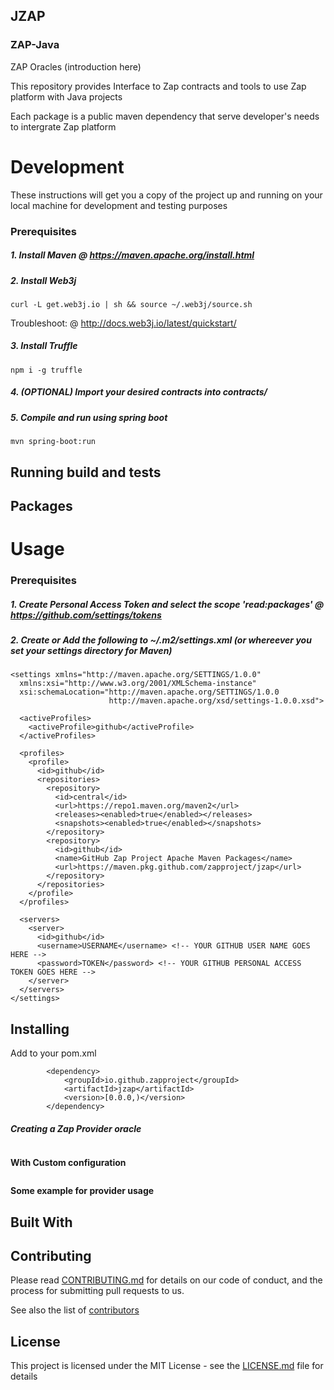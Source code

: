 ## JZAP
### ZAP-Java

ZAP Oracles (introduction here)

This repository provides Interface to Zap contracts and tools to use Zap platform with Java projects

Each package is a public maven dependency that serve developer's needs to intergrate Zap platform


# Development

These instructions will get you a copy of the project up and running on your local machine for development and testing purposes

### Prerequisites


##### 1. Install Maven @ https://maven.apache.org/install.html
##### 2. Install Web3j 
```
curl -L get.web3j.io | sh && source ~/.web3j/source.sh
```
Troubleshoot: @ http://docs.web3j.io/latest/quickstart/

##### 3. Install Truffle

```
npm i -g truffle
```

##### 4. (OPTIONAL) Import your desired contracts into contracts/

##### 5. Compile and run using spring boot

```
mvn spring-boot:run
```



## Running build and tests

## Packages

# Usage
### Prerequisites


##### 1. Create Personal Access Token and select the scope 'read:packages' @ https://github.com/settings/tokens

##### 2. Create or Add the following to ~/.m2/settings.xml (or whereever you set your settings directory for Maven) 

```
<settings xmlns="http://maven.apache.org/SETTINGS/1.0.0"
  xmlns:xsi="http://www.w3.org/2001/XMLSchema-instance"
  xsi:schemaLocation="http://maven.apache.org/SETTINGS/1.0.0
                      http://maven.apache.org/xsd/settings-1.0.0.xsd">

  <activeProfiles>
    <activeProfile>github</activeProfile>
  </activeProfiles>

  <profiles>
    <profile>
      <id>github</id>
      <repositories>
        <repository>
          <id>central</id>
          <url>https://repo1.maven.org/maven2</url>
          <releases><enabled>true</enabled></releases>
          <snapshots><enabled>true</enabled></snapshots>
        </repository>
        <repository>
          <id>github</id>
          <name>GitHub Zap Project Apache Maven Packages</name>
          <url>https://maven.pkg.github.com/zapproject/jzap</url>
        </repository>
      </repositories>
    </profile>
  </profiles>

  <servers>
    <server>
      <id>github</id>
      <username>USERNAME</username> <!-- YOUR GITHUB USER NAME GOES HERE -->
      <password>TOKEN</password> <!-- YOUR GITHUB PERSONAL ACCESS TOKEN GOES HERE -->
    </server>
  </servers>
</settings>
```

## Installing

Add to your pom.xml

```
		<dependency>
			<groupId>io.github.zapproject</groupId>
			<artifactId>jzap</artifactId>
			<version>[0.0.0,)</version>
		</dependency>
```

##### Creating a Zap Provider oracle
```

```
**With Custom configuration**
```

```
**Some example for provider usage**



## Built With


## Contributing

Please read [CONTRIBUTING.md]() for details on our code of conduct, and the process for submitting pull requests to us.


See also the list of [contributors]()

## License


This project is licensed under the MIT License - see the [LICENSE.md](LICENSE.md) file for details

